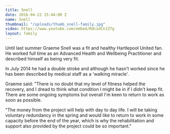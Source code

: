 ```yaml
---
title: Snell
date: 2016-04-22 15:44:00 Z
name: Snell
thumbnail: "/uploads/thumb_snell-family.jpg"
video: https://www.youtube.com/embed/RdcxdCnJZ7g
layout: family
---
```


Until last summer Graeme Snell was a fit and healthy Hartlepool United fan. He worked full time as an Advanced Health and Wellbeing Practitioner and described himself as being very fit.

In July 2014 he had a double stroke and although he hasn't worked since he has been described by medical staff as a 'walking miracle'.

Graeme said: "There is no doubt that my level of fitness helped the recovery, and I dread to think what condition I might be in if I didn't keep fit. There are some ongoing symptoms but overall I'm keen to return to work as soon as possible.

"The money from the project will help with day to day life. I will be taking voluntary redundancy in the spring and would like to return to work in some capacity before the end of the year, which is why the rehabilitation and support also provided by the project could be so important."
